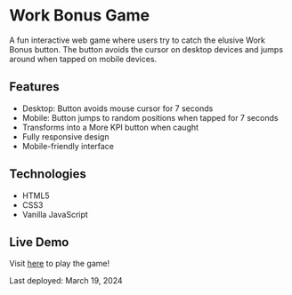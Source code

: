 # Work Bonus Game

A fun interactive web game where users try to catch the elusive Work Bonus button. The button avoids the cursor on desktop devices and jumps around when tapped on mobile devices.

## Features
- Desktop: Button avoids mouse cursor for 7 seconds
- Mobile: Button jumps to random positions when tapped for 7 seconds
- Transforms into a More KPI button when caught
- Fully responsive design
- Mobile-friendly interface

## Technologies
- HTML5
- CSS3
- Vanilla JavaScript

## Live Demo
Visit [here](https://khanhpro68.github.io/work-bonus/) to play the game!

Last deployed: March 19, 2024 